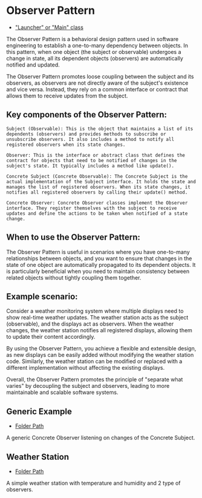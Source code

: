 # Observer Pattern
- ["Launcher" or "Main" class](./src/main/java/it/gb/ObserverPattern.java)

The Observer Pattern is a behavioral design pattern used in software engineering to establish a one-to-many dependency between objects. In this pattern, when one object (the subject or observable) undergoes a change in state, all its dependent objects (observers) are automatically notified and updated.

The Observer Pattern promotes loose coupling between the subject and its observers, as observers are not directly aware of the subject's existence and vice versa. Instead, they rely on a common interface or contract that allows them to receive updates from the subject.

## Key components of the Observer Pattern:

    Subject (Observable): This is the object that maintains a list of its dependents (observers) and provides methods to subscribe or unsubscribe observers. It also includes a method to notify all registered observers when its state changes.

    Observer: This is the interface or abstract class that defines the contract for objects that need to be notified of changes in the subject's state. It typically includes a method like update().

    Concrete Subject (Concrete Observable): The Concrete Subject is the actual implementation of the Subject interface. It holds the state and manages the list of registered observers. When its state changes, it notifies all registered observers by calling their update() method.

    Concrete Observer: Concrete Observer classes implement the Observer interface. They register themselves with the subject to receive updates and define the actions to be taken when notified of a state change.

## When to use the Observer Pattern:

The Observer Pattern is useful in scenarios where you have one-to-many relationships between objects, and you want to ensure that changes in the state of one object are automatically propagated to its dependent objects. It is particularly beneficial when you need to maintain consistency between related objects without tightly coupling them together.

## Example scenario:

Consider a weather monitoring system where multiple displays need to show real-time weather updates. The weather station acts as the subject (observable), and the displays act as observers. When the weather changes, the weather station notifies all registered displays, allowing them to update their content accordingly.

By using the Observer Pattern, you achieve a flexible and extensible design, as new displays can be easily added without modifying the weather station code. Similarly, the weather station can be modified or replaced with a different implementation without affecting the existing displays.

Overall, the Observer Pattern promotes the principle of "separate what varies" by decoupling the subject and observers, leading to more maintainable and scalable software systems.


## Generic Example
- [Folder Path](./src/main/java/it/gb/generic)

A generic Concrete Observer listening on changes of the Concrete Subject.

## Weather Station
- [Folder Path](./src/main/java/it/gb/weatherStation/)

A simple weather station with temperature and humidity and 2 type of observers.